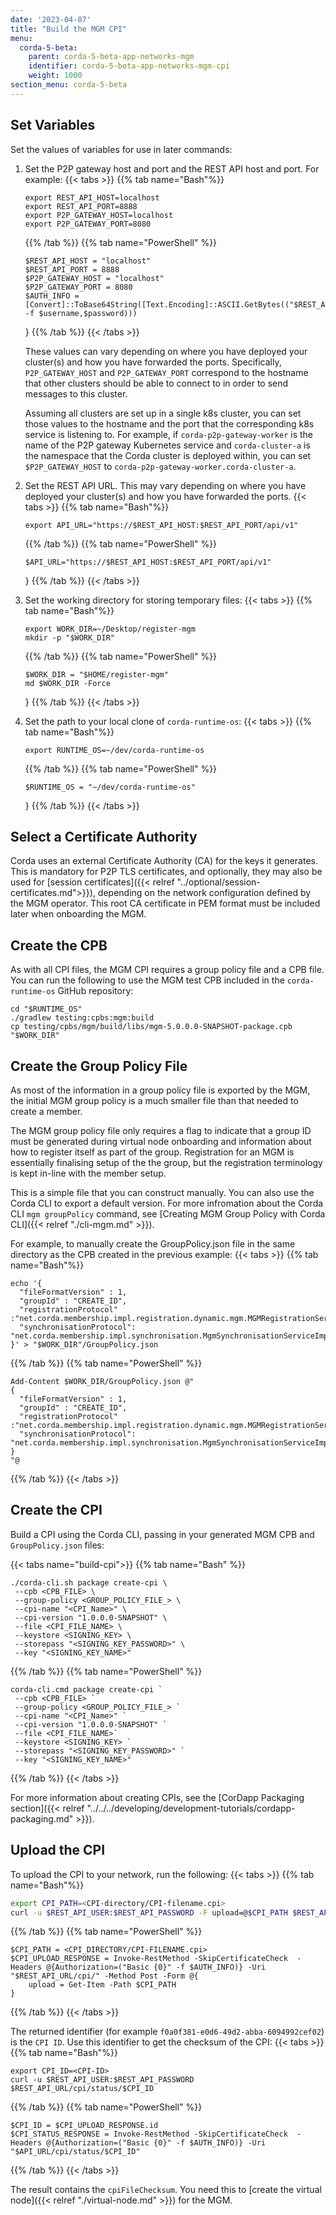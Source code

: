 ```yaml
---
date: '2023-04-07'
title: "Build the MGM CPI"
menu:
  corda-5-beta:
    parent: corda-5-beta-app-networks-mgm
    identifier: corda-5-beta-app-networks-mgm-cpi
    weight: 1000
section_menu: corda-5-beta
---
```


## Set Variables
Set the values of variables for use in later commands:

1. Set the P2P gateway host and port and the REST API host and port. For example:
   {{< tabs >}}
   {{% tab name="Bash"%}}
   ```shell
   export REST_API_HOST=localhost
   export REST_API_PORT=8888
   export P2P_GATEWAY_HOST=localhost
   export P2P_GATEWAY_PORT=8080
   ```
   {{% /tab %}}
   {{% tab name="PowerShell" %}}
   ```shell
   $REST_API_HOST = "localhost"
   $REST_API_PORT = 8888
   $P2P_GATEWAY_HOST = "localhost"
   $P2P_GATEWAY_PORT = 8080
   $AUTH_INFO = [Convert]::ToBase64String([Text.Encoding]::ASCII.GetBytes(("$REST_API_USER:$REST_API_PASSWORD" -f $username,$password)))
   ```
   }
   {{% /tab %}}
   {{< /tabs >}}

   These values can vary depending on where you have deployed your cluster(s) and how you have forwarded the ports.
   Specifically, `P2P_GATEWAY_HOST` and `P2P_GATEWAY_PORT` correspond to the hostname that other clusters should be able to connect to in order to send messages to this cluster.

   Assuming all clusters are set up in a single k8s cluster, you can set those values to the hostname and the port that the corresponding k8s service is listening to.
   For example, if `corda-p2p-gateway-worker` is the name of the P2P gateway Kubernetes service and `corda-cluster-a` is the namespace that the Corda cluster is deployed within, you can set `$P2P_GATEWAY_HOST` to `corda-p2p-gateway-worker.corda-cluster-a`.

2. Set the REST API URL. This may vary depending on where you have deployed your cluster(s) and how you have forwarded the ports.
   {{< tabs >}}
   {{% tab name="Bash"%}}
   ```shell
   export API_URL="https://$REST_API_HOST:$REST_API_PORT/api/v1"
   ```
   {{% /tab %}}
   {{% tab name="PowerShell" %}}
   ```shell
   $API_URL="https://$REST_API_HOST:$REST_API_PORT/api/v1"
   ```
   }
   {{% /tab %}}
   {{< /tabs >}}

3. Set the working directory for storing temporary files:
   {{< tabs >}}
   {{% tab name="Bash"%}}
   ```shell
   export WORK_DIR=~/Desktop/register-mgm
   mkdir -p "$WORK_DIR"
   ```
   {{% /tab %}}
   {{% tab name="PowerShell" %}}
   ```shell
   $WORK_DIR = "$HOME/register-mgm"
   md $WORK_DIR -Force
   ```
   }
   {{% /tab %}}
   {{< /tabs >}}

4. Set the path to your local clone of `corda-runtime-os`:
   {{< tabs >}}
   {{% tab name="Bash"%}}
   ```shell
   export RUNTIME_OS=~/dev/corda-runtime-os
   ```
   {{% /tab %}}
   {{% tab name="PowerShell" %}}
   ```shell
   $RUNTIME_OS = "~/dev/corda-runtime-os"
   ```
   }
   {{% /tab %}}
   {{< /tabs >}}

## Select a Certificate Authority

Corda uses an external Certificate Authority (CA) for the keys it generates.
This is mandatory for P2P TLS certificates, and optionally, they may also be used for [session certificates]({{< relref "../optional/session-certificates.md">}}), depending on the network configuration defined by the MGM operator.
This root CA certificate in PEM format must be included later when onboarding the MGM.

## Create the CPB

As with all CPI files, the MGM CPI requires a group policy file and a CPB file. You can run the following to use the MGM test CPB included in the `corda-runtime-os` GitHub repository:
``` shell
cd "$RUNTIME_OS"
./gradlew testing:cpbs:mgm:build
cp testing/cpbs/mgm/build/libs/mgm-5.0.0.0-SNAPSHOT-package.cpb "$WORK_DIR"
```

## Create the Group Policy File

As most of the information in a group policy file is exported by the MGM, the initial MGM group policy is a much smaller file than that needed to create a member.

The MGM group policy file only requires a flag to indicate that a group ID must be generated during virtual node onboarding and information about how to register itself as part of the group.
Registration for an MGM is essentially finalising setup of the the group, but the registration terminology is kept in-line with the member setup.

This is a simple file that you can construct manually. You can also use the Corda CLI to export a default version. For more infromation about the Corda CLI `mgm groupPolicy` command, see [Creating MGM Group Policy with Corda CLI]({{< relref "./cli-mgm.md" >}}).

For example, to manually create the GroupPolicy.json file in the same directory as the CPB created in the previous example:
{{< tabs >}}
{{% tab name="Bash"%}}
```shell
echo '{
  "fileFormatVersion" : 1,
  "groupId" : "CREATE_ID",
  "registrationProtocol" :"net.corda.membership.impl.registration.dynamic.mgm.MGMRegistrationService",
  "synchronisationProtocol": "net.corda.membership.impl.synchronisation.MgmSynchronisationServiceImpl"
}' > "$WORK_DIR"/GroupPolicy.json
```
{{% /tab %}}
{{% tab name="PowerShell" %}}
```shell
Add-Content $WORK_DIR/GroupPolicy.json @"
{
  "fileFormatVersion" : 1,
  "groupId" : "CREATE_ID",
  "registrationProtocol" :"net.corda.membership.impl.registration.dynamic.mgm.MGMRegistrationService",
  "synchronisationProtocol": "net.corda.membership.impl.synchronisation.MgmSynchronisationServiceImpl"
}
"@
```
{{% /tab %}}
{{< /tabs >}}

## Create the CPI

Build a CPI using the Corda CLI, passing in your generated MGM CPB and `GroupPolicy.json` files:

   {{< tabs name="build-cpi">}}
   {{% tab name="Bash" %}}
   ```shell 
   ./corda-cli.sh package create-cpi \
    --cpb <CPB_FILE> \
    --group-policy <GROUP_POLICY_FILE_> \
    --cpi-name "<CPI_Name>" \
    --cpi-version "1.0.0.0-SNAPSHOT" \
    --file <CPI_FILE_NAME> \
    --keystore <SIGNING_KEY> \
    --storepass "<SIGNING_KEY_PASSWORD>" \
    --key "<SIGNING_KEY_NAME>"
   ```
   {{% /tab %}}
   {{% tab name="PowerShell" %}}
   ```shell 
   corda-cli.cmd package create-cpi `
    --cpb <CPB_FILE> `
    --group-policy <GROUP_POLICY_FILE_> `
    --cpi-name "<CPI_Name>" `
    --cpi-version "1.0.0.0-SNAPSHOT" `
    --file <CPI_FILE_NAME>`
    --keystore <SIGNING_KEY> `
    --storepass "<SIGNING_KEY_PASSWORD>" `
    --key "<SIGNING_KEY_NAME>"
   ```
   {{% /tab %}}
   {{< /tabs >}}

For more information about creating CPIs, see the [CorDapp Packaging section]({{< relref "../../../developing/development-tutorials/cordapp-packaging.md" >}}).

## Upload the CPI

To upload the CPI to your network, run the following:
{{< tabs >}}
{{% tab name="Bash"%}}
```bash
export CPI_PATH=<CPI-directory/CPI-filename.cpi>
curl -u $REST_API_USER:$REST_API_PASSWORD -F upload=@$CPI_PATH $REST_API_URL/cpi/
```
{{% /tab %}}
{{% tab name="PowerShell" %}}
```shell
$CPI_PATH = <CPI_DIRECTORY/CPI-FILENAME.cpi>
$CPI_UPLOAD_RESPONSE = Invoke-RestMethod -SkipCertificateCheck  -Headers @{Authorization=("Basic {0}" -f $AUTH_INFO)} -Uri "$REST_API_URL/cpi/" -Method Post -Form @{
    upload = Get-Item -Path $CPI_PATH
}
```
{{% /tab %}}
{{< /tabs >}}

The returned identifier (for example `f0a0f381-e0d6-49d2-abba-6094992cef02`) is the `CPI ID`.
Use this identifier to get the checksum of the CPI:
{{< tabs >}}
{{% tab name="Bash"%}}
```
export CPI_ID=<CPI-ID>
curl -u $REST_API_USER:$REST_API_PASSWORD $REST_API_URL/cpi/status/$CPI_ID
```
{{% /tab %}}
{{% tab name="PowerShell" %}}
```shell
$CPI_ID = $CPI_UPLOAD_RESPONSE.id
$CPI_STATUS_RESPONSE = Invoke-RestMethod -SkipCertificateCheck  -Headers @{Authorization=("Basic {0}" -f $AUTH_INFO)} -Uri "$API_URL/cpi/status/$CPI_ID"
```
{{% /tab %}}
{{< /tabs >}}

The result contains the `cpiFileChecksum`. You need this to [create the virtual node]({{< relref "./virtual-node.md" >}}) for the MGM.